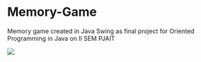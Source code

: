 # Memory-Game
Memory game created in Java Swing as final project for Oriented Programming in Java on II SEM PJAIT

<img src="pics/filename%20memory1.png"/>
